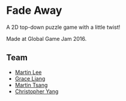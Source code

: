 # Fade Away

A 2D top-down puzzle game with a little twist!

Made at Global Game Jam 2016.

## Team

* [Martin Lee](https://github.com/mh22lee)
* [Grace Liang](https://github.com/grace-liang)
* [Martin Tsang](https://github.com/m4rtint)
* [Christopher Yang](https://github.com/chriscyang)
